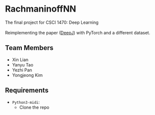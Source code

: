 # RachmaninoffNN

The final project for CSCI 1470: Deep Learning  
&nbsp;  
Reimplementing the paper ([DeepJ](https://github.com/calclavia/DeepJ)) with PyTorch and a different dataset.

## Team Members
* Xin Lian
* Yanyu Tao
* Yezhi Pan
* Yongjeong Kim

## Requirements
- `Python3-midi`:
  -  Clone the repo
